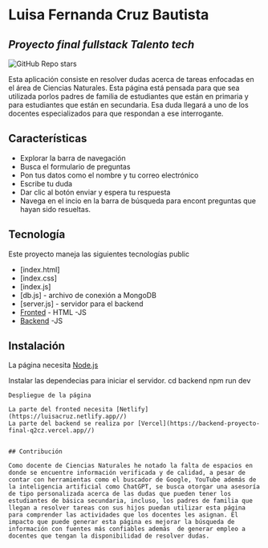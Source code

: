 # Luisa Fernanda Cruz Bautista
## _Proyecto final fullstack Talento tech_

![GitHub Repo stars](https://img.shields.io/github/stars/luisacruzb/Proyecto_final_fullstack.svg)


Esta aplicación consiste en resolver dudas acerca de tareas enfocadas en el área de Ciencias Naturales. Esta página está pensada para que sea utilizada porlos padres de familia de estudiantes que están en primaria y para estudiantes que están en secundaria. Esa duda llegará a uno de los docentes especializados para que respondan a ese interrogante.

## Características

- Explorar la barra de navegación
- Busca el formulario de preguntas
- Pon tus datos como el nombre y tu correo electrónico
- Escribe tu duda
- Dar clic al botón enviar y espera tu respuesta
- Navega en el incio  en la barra de búsqueda para encont preguntas que hayan sido resueltas.


## Tecnología

Este proyecto maneja las siguientes tecnologías
public
- [index.html] 
- [index.css] 
- [index.js] 
- [db.js] - archivo de conexión a MongoDB
- [server.js] - servidor para el backend
- [Fronted](https://github.com/luisacruzb/Proyecto_final_fullstack/edit/main/readme.md) - HTML -JS 
- [Backend](https://github.com/luisacruzb/backend_proyecto_final) -JS 

## Instalación

La página necesita [Node.js](https://nodejs.org/) 

Instalar las dependecias para iniciar el servidor.
cd backend
npm run dev

```
Despliegue de la página 

La parte del fronted necesita [Netlify](https://luisacruz.netlify.app//) 
La parte del backend se realiza por [Vercel](https://backend-proyecto-final-q2cz.vercel.app//) 


## Contribución

Como docente de Ciencias Naturales he notado la falta de espacios en donde se encuentre información verificada y de calidad, a pesar de contar con herramientas como el buscador de Google, YouTube además de la inteligencia artificial como ChatGPT, se busca otorgar una asesoría de tipo personalizada acerca de las dudas que pueden tener los estudiantes de básica secundaria, incluso, los padres de familia que llegan a resolver tareas con sus hijos puedan utilizar esta página para comprender las actividades que los docentes les asignan. El impacto que puede generar esta página es mejorar la búsqueda de información con fuentes más confiables además  de generar empleo a docentes que tengan la disponibilidad de resolver dudas.







  
